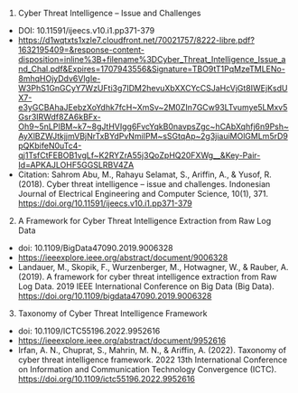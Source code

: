 1. Cyber Threat Intelligence – Issue and Challenges
  -  DOI: 10.11591/ijeecs.v10.i1.pp371-379
  -  https://d1wqtxts1xzle7.cloudfront.net/70021757/8222-libre.pdf?1632195409=&response-content-disposition=inline%3B+filename%3DCyber_Threat_Intelligence_Issue_and_Chal.pdf&Expires=1707943556&Signature=TBO9tT1PqMzeTMLENo-8mhqHOjyDdv6VlgIe-W3PhS1GnGCyY7WzUFti3g7IDM2hevuXbXXCYcCSJaHcVjGt8IWEjKsdUX7-e3yGCBAhaJEebzXoYdhk7fcH~XmSv~2M0ZIn7GCw93LTvumye5LMxv5Gsr3IRWdf8ZA6kBFx-Oh9~5nLPIBM~k7~8gJtHVIgg6FvcYqkB0navpsZgc~hCAbXqhfj6n9Psh~AyXlBZWJtkjjmVBjNrTxBYdPvNmiIPM~sSGtqAp~2g3jiauiMOlGMLm5rD9pQKbifeN0uTc4-qj1TsfCtFEBOB1vgLf~K2RYZrA55j3QoZpHQ20FXWg__&Key-Pair-Id=APKAJLOHF5GGSLRBV4ZA
  -  Citation: Sahrom Abu, M., Rahayu Selamat, S., Ariffin, A., & Yusof, R. (2018). Cyber threat intelligence – issue and challenges. Indonesian Journal of Electrical Engineering and Computer Science, 10(1), 371. https://doi.org/10.11591/ijeecs.v10.i1.pp371-379
2. A Framework for Cyber Threat Intelligence Extraction from Raw Log Data
  - doi: 10.1109/BigData47090.2019.9006328
  - https://ieeexplore.ieee.org/abstract/document/9006328
  - Landauer, M., Skopik, F., Wurzenberger, M., Hotwagner, W., & Rauber, A. (2019). A framework for cyber threat intelligence extraction from Raw Log Data. 2019 IEEE International Conference on Big Data (Big Data). https://doi.org/10.1109/bigdata47090.2019.9006328
3. Taxonomy of Cyber Threat Intelligence Framework
  - doi: 10.1109/ICTC55196.2022.9952616
  - https://ieeexplore.ieee.org/abstract/document/9952616
  - Irfan, A. N., Chuprat, S., Mahrin, M. N., & Ariffin, A. (2022). Taxonomy of cyber threat intelligence framework. 2022 13th International Conference on Information and Communication Technology Convergence (ICTC). https://doi.org/10.1109/ictc55196.2022.9952616 
